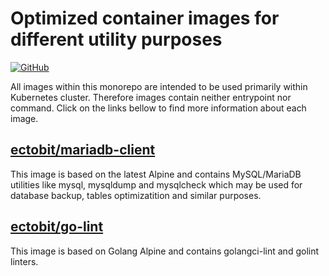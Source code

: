 # Optimized container images for different utility purposes

[![GitHub](https://img.shields.io/github/license/acim/go-reflex)](LICENSE)

All images within this monorepo are intended to be used primarily within Kubernetes cluster. Therefore images contain neither entrypoint nor command. Click on the links bellow to find more information about each image.

## [ectobit/mariadb-client](https://github.com/ectobit/container-images/tree/main/mariadb-client/README.md)

This image is based on the latest Alpine and contains MySQL/MariaDB utilities like mysql, mysqldump and mysqlcheck which may be used for database backup, tables optimizatition and similar purposes.

## [ectobit/go-lint](https://github.com/ectobit/container-images/tree/main/go-lint/README.md)

This image is based on Golang Alpine and contains golangci-lint and golint linters.
